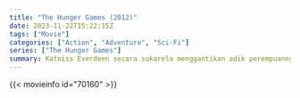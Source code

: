 ```yaml
---
title: "The Hunger Games (2012)"
date: 2023-11-22T15:22:15Z
tags: ["Movie"]
categories: ["Action", "Adventure", "Sci-Fi"]
series: ["The Hunger Games"]
summary: Katniss Everdeen secara sukarela menggantikan adik perempuannya di Hunger Games: sebuah kompetisi yang disiarkan televisi di mana dua remaja dari masing-masing dua belas Distrik Panem dipilih secara acak untuk bertarung sampai mati.
---
```


<mux-player stream-type="on-demand"
src="https://kp3d-my.sharepoint.com/personal/ryoo_kp3d_onmicrosoft_com/_layouts/15/download.aspx?share=ER02x2uDRntEkjuQKbdhCV0BR4IQ4ZEB_mpt2shhqtyajA" prefer-playback="mse" controls>

</mux-player>


{{< movieinfo id="70160" >}}

<script src="https://cdn.jsdelivr.net/npm/@mux/mux-player"></script>

 <script type="application/ld+json ">
{
"@context": "https://schema.org/",
"@type": "VideoObject",
"name": "The Hunger Games (2012)",
"contentUrl": "https://stream.mux.com/QQ1LoAmnl9PMGsDgj5RIdzStFeHeQUBhLEbdahkQVcI.m3u8",
"thumbnailUrl": "https://www.themoviedb.org/t/p/original/m76jG1ecOV2lNi3iDNg8okSvYCK.jpg?width=314&fit_mode=preserve&time=25",
"uploadDate": "2023-11-22T15:22:15Z",
}

</script>